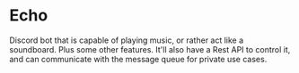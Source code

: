 # Echo

Discord bot that is capable of playing music, or rather act like a soundboard. Plus some other features.
It'll also have a Rest API to control it, and can communicate with the message queue for private use cases.